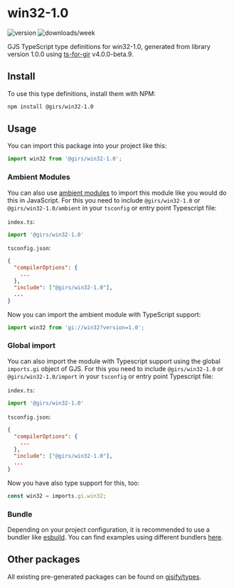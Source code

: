
# win32-1.0

![version](https://img.shields.io/npm/v/@girs/win32-1.0)
![downloads/week](https://img.shields.io/npm/dw/@girs/win32-1.0)


GJS TypeScript type definitions for win32-1.0, generated from library version 1.0.0 using [ts-for-gir](https://github.com/gjsify/ts-for-gir) v4.0.0-beta.9.


## Install

To use this type definitions, install them with NPM:
```bash
npm install @girs/win32-1.0
```

## Usage

You can import this package into your project like this:
```ts
import win32 from '@girs/win32-1.0';
```

### Ambient Modules

You can also use [ambient modules](https://github.com/gjsify/ts-for-gir/tree/main/packages/cli#ambient-modules) to import this module like you would do this in JavaScript.
For this you need to include `@girs/win32-1.0` or `@girs/win32-1.0/ambient` in your `tsconfig` or entry point Typescript file:

`index.ts`:
```ts
import '@girs/win32-1.0'
```

`tsconfig.json`:
```json
{
  "compilerOptions": {
    ...
  },
  "include": ["@girs/win32-1.0"],
  ...
}
```

Now you can import the ambient module with TypeScript support: 

```ts
import win32 from 'gi://win32?version=1.0';
```

### Global import

You can also import the module with Typescript support using the global `imports.gi` object of GJS.
For this you need to include `@girs/win32-1.0` or `@girs/win32-1.0/import` in your `tsconfig` or entry point Typescript file:

`index.ts`:
```ts
import '@girs/win32-1.0'
```

`tsconfig.json`:
```json
{
  "compilerOptions": {
    ...
  },
  "include": ["@girs/win32-1.0"],
  ...
}
```

Now you have also type support for this, too:

```ts
const win32 = imports.gi.win32;
```

### Bundle

Depending on your project configuration, it is recommended to use a bundler like [esbuild](https://esbuild.github.io/). You can find examples using different bundlers [here](https://github.com/gjsify/ts-for-gir/tree/main/examples).

## Other packages

All existing pre-generated packages can be found on [gjsify/types](https://github.com/gjsify/types).


